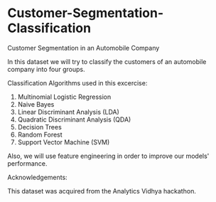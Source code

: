 # Customer-Segmentation-Classification
Customer Segmentation in an Automobile Company

In this dataset we will try to classify the customers of an automobile company into four groups.

Classification Algorithms used in this excercise:

1) Multinomial Logistic Regression
2) Naive Bayes
3) Linear Discriminant Analysis (LDA)
4) Quadratic Discriminant Analysis (QDA)
5) Decision Trees
6) Random Forest
7) Support Vector Machine (SVM)

Also, we will use feature engineering in order to improve our models' performance.

Acknowledgements:

This dataset was acquired from the Analytics Vidhya hackathon.
